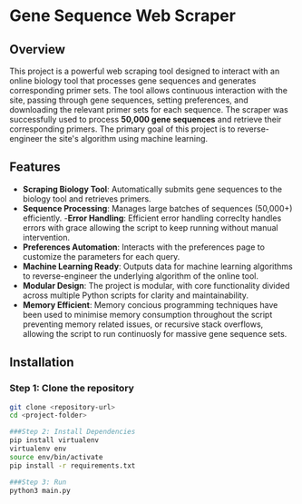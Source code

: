 # Gene Sequence Web Scraper

## Overview
This project is a powerful web scraping tool designed to interact with an online biology tool that processes gene sequences and generates corresponding primer sets. The tool allows continuous interaction with the site, passing through gene sequences, setting preferences, and downloading the relevant primer sets for each sequence. The scraper was successfully used to process **50,000 gene sequences** and retrieve their corresponding primers. The primary goal of this project is to reverse-engineer the site's algorithm using machine learning.

## Features
- **Scraping Biology Tool**: Automatically submits gene sequences to the biology tool and retrieves primers.
- **Sequence Processing**: Manages large batches of sequences (50,000+) efficiently.
-**Error Handling**: Efficient error handling correclty handles errors with grace allowing the script to keep running without manual intervention.
- **Preferences Automation**: Interacts with the preferences page to customize the parameters for each query.
- **Machine Learning Ready**: Outputs data for machine learning algorithms to reverse-engineer the underlying algorithm of the online tool.
- **Modular Design**: The project is modular, with core functionality divided across multiple Python scripts for clarity and maintainability.
- **Memory Efficient**: Memory concious programming techniques have been used to minimise memory consumption throughout the script preventing memory related issues, or recursive stack overflows, allowing the script to run     continuosly for massive gene sequence sets.

## Installation

### Step 1: Clone the repository
```bash
git clone <repository-url>
cd <project-folder>

###Step 2: Install Dependencies
pip install virtualenv
virtualenv env
source env/bin/activate
pip install -r requirements.txt

###Step 3: Run
python3 main.py
